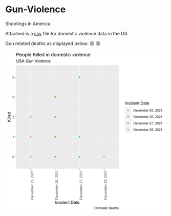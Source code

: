 # Gun-Violence
Shootings in America

Attached is a [csv](https://github.com/NicJC/Gun-Violence/blob/main/gun.csv) file for domestic violence data in the US.

Gun related deaths as displayed below: :disappointed: :angry:

![pic](https://github.com/NicJC/Gun-Violence/blob/main/guns.png)

